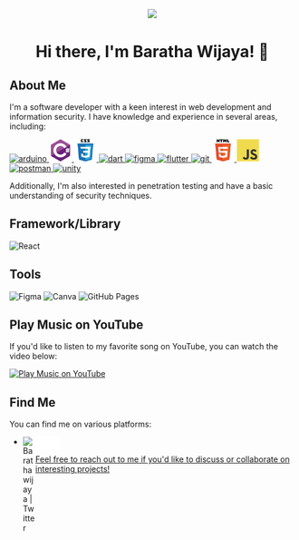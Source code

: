 <p align="center">
    <img src="https://hosteddatatugas.xpplg2.repl.co/hacker.svg" width="120px"/>
</p>

<h1 align="center">Hi there, I'm Baratha Wijaya! 👋</h1>


## About Me


I'm a software developer with a keen interest in web development and information security. I have knowledge and experience in several areas, including:

<p align="left"> <a href="https://www.arduino.cc/" target="_blank" rel="noreferrer"> <img src="https://cdn.worldvectorlogo.com/logos/arduino-1.svg" alt="arduino" width="40" height="40"/> </a> <a href="https://www.w3schools.com/cs/" target="_blank" rel="noreferrer"> <img src="https://raw.githubusercontent.com/devicons/devicon/master/icons/csharp/csharp-original.svg" alt="csharp" width="40" height="40"/> </a> <a href="https://www.w3schools.com/css/" target="_blank" rel="noreferrer"> <img src="https://raw.githubusercontent.com/devicons/devicon/master/icons/css3/css3-original-wordmark.svg" alt="css3" width="40" height="40"/> </a> <a href="https://dart.dev" target="_blank" rel="noreferrer"> <img src="https://www.vectorlogo.zone/logos/dartlang/dartlang-icon.svg" alt="dart" width="40" height="40"/> </a> <a href="https://www.figma.com/" target="_blank" rel="noreferrer"> <img src="https://www.vectorlogo.zone/logos/figma/figma-icon.svg" alt="figma" width="40" height="40"/> </a> <a href="https://flutter.dev" target="_blank" rel="noreferrer"> <img src="https://www.vectorlogo.zone/logos/flutterio/flutterio-icon.svg" alt="flutter" width="40" height="40"/> </a> <a href="https://git-scm.com/" target="_blank" rel="noreferrer"> <img src="https://www.vectorlogo.zone/logos/git-scm/git-scm-icon.svg" alt="git" width="40" height="40"/> </a> <a href="https://www.w3.org/html/" target="_blank" rel="noreferrer"> <img src="https://raw.githubusercontent.com/devicons/devicon/master/icons/html5/html5-original-wordmark.svg" alt="html5" width="40" height="40"/> </a> <a href="https://developer.mozilla.org/en-US/docs/Web/JavaScript" target="_blank" rel="noreferrer"> <img src="https://raw.githubusercontent.com/devicons/devicon/master/icons/javascript/javascript-original.svg" alt="javascript" width="40" height="40"/> </a> <a href="https://postman.com" target="_blank" rel="noreferrer"> <img src="https://www.vectorlogo.zone/logos/getpostman/getpostman-icon.svg" alt="postman" width="40" height="40"/> </a> </a> <a href="https://unity.com/" target="_blank" rel="noreferrer"> <img src="https://www.vectorlogo.zone/logos/unity3d/unity3d-icon.svg" alt="unity" width="40" height="40"/> </a> </p>

Additionally, I'm also interested in penetration testing and have a basic understanding of security techniques.

## Framework/Library
![React](https://img.shields.io/badge/-ReactJS-000?style=for-the-badge&logo=react)

## Tools
![Figma](https://img.shields.io/badge/-Figma-000?style=for-the-badge&logo=figma)
![Canva](https://img.shields.io/badge/-Canva-000?style=for-the-badge&logo=canva)
![GitHub Pages](https://img.shields.io/badge/-GitHub%20Pages-000?style=for-the-badge&logo=github)

## Play Music on YouTube

If you'd like to listen to my favorite song on YouTube, you can watch the video below:

[![Play Music on YouTube](https://img.youtube.com/vi/UA_6eUZBpcs/maxresdefault.jpg)](https://www.youtube.com/watch?v=UA_6eUZBpcs)
<br />

## Find Me

You can find me on various platforms:

- <a href="https://www.facebook.com/barata.wka" target="_blank"><img align="left" alt="Baratha wijaya | Twitter" width="22px" src="https://hosteddatatugas.xpplg2.repl.co/facebook.svg" />
<a href="https://www.instagram.com/barathawijaya3/" target="_blank"><img align="left" alt="Baratha wijaya | Instagram" width="22px" src="https://github.com/Aakarsh-B/trying-repos/blob/master/insta.svg" />
<a href="https://id.linkedin.com/barathawka" target="_blank"><img align="left" alt="akbarrzql | linkedin" width="22px" src="https://github.com/Aakarsh-B/trying-repos/blob/master/linkedin.svg" />

Feel free to reach out to me if you'd like to discuss or collaborate on interesting projects!

